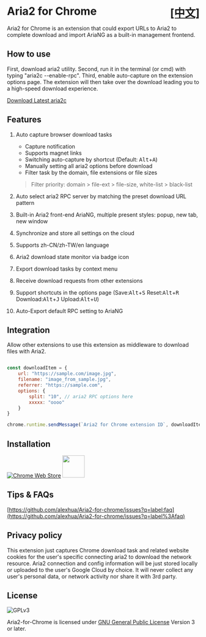 # Aria2 for Chrome <span style="float:right">[[中文]](README.cn.md)</span>

Aria2 for Chrome is an extension that could export URLs to Aria2 to complete download and import AriaNG as a built-in management frontend.

## How to use

First, download aria2 utility. Second, run it in the terminal (or cmd) with typing "aria2c --enable-rpc". Third, enable auto-capture on the extension options page. The extension will then take over the download leading you to a high-speed download experience.

[Download Latest aria2c](https://github.com/aria2/aria2/releases/latest)

## Features

1. Auto capture browser download tasks
    - Capture notification
    - Supports magnet links
    - Switching auto-capture by shortcut (Default: <kbd>Alt</kbd>+<kbd>A</kbd>)
    - Manually setting all aria2 options before download
    - Filter task by the domain, file extensions or file sizes
    > Filter priority: domain > file-ext > file-size, white-list > black-list
2. Auto select aria2 RPC server by matching the preset download URL pattern

3. Built-in Aria2 front-end AriaNG, multiple present styles: popup, new tab, new window

4. Synchronize and store all settings on the cloud

5. Supports zh-CN/zh-TW/en language

6. Aria2 download state monitor via badge icon

7. Export download tasks by context menu

8. Receive download requests from other extensions

9. Support shortcuts in the options page (Save:<kbd>Alt</kbd>+<kbd>S</kbd> Reset:<kbd>Alt</kbd>+<kbd>R</kbd> Download:<kbd>Alt</kbd>+<kbd>J</kbd> Upload:<kbd>Alt</kbd>+<kbd>U</kbd>)

10. Auto-Export default RPC setting to AriaNG

## Integration

Allow other extensions to use this extension as middleware to download files with Aria2.

```js

const downloadItem = {
    url: "https://sample.com/image.jpg",
    filename: "image_from_sample.jpg",
    referrer: "https://sample.com",
    options: { 
        split: "10", // aria2 RPC options here
        xxxxx: "oooo"
    }
}

chrome.runtime.sendMessage(`Aria2 for Chrome extension ID`, downloadItem)

```

## Installation

[![Chrome Web Store](https://storage.googleapis.com/chrome-gcs-uploader.appspot.com/image/WlD8wC6g8khYWPJUsQceQkhXSlv1/UV4C4ybeBTsZt43U4xis.png)](https://chrome.google.com/webstore/detail/aria2-for-chrome/mpkodccbngfoacfalldjimigbofkhgjn "Aria2 for Chrome")
[<img src="https://developer.microsoft.com/en-us/store/badges/images/English_get-it-from-MS.png" height=58 >](https://microsoftedge.microsoft.com/addons/detail/jjfgljkjddpcpfapejfkelkbjbehagbh "Aria2 for Edge")

## Tips & FAQs

[https://github.com/alexhua/Aria2-for-chrome/issues?q=label:faq](https://github.com/alexhua/Aria2-for-chrome/issues?q=label%3Afaq)

## Privacy policy

This extension just captures Chrome download task and related website cookies for the user's specific connecting aria2 to download the network resource. Aria2 connection and config information will be just stored locally or uploaded to the user's Google Cloud by choice. It will never collect any user's personal data, or network activity nor share it with 3rd party.

## License

![GPLv3](https://www.gnu.org/graphics/gplv3-127x51.png)

Aria2-for-Chrome is licensed under [GNU General Public License](https://www.gnu.org/licenses/gpl.html) Version 3 or later.
